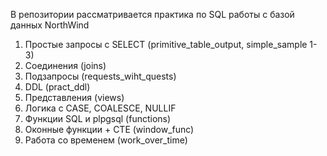 В репозитории рассматривается практика по SQL работы с базой данных NorthWind

1. Простые запросы с SELECT (primitive_table_output, simple_sample 1-3)
2. Соединения (joins)
3. Подзапросы (requests_wiht_quests)
4. DDL (pract_ddl)
5. Представления (views)
6. Логика с CASE, COALESCE, NULLIF 
7. Функции SQL и plpgsql (functions)
8. Оконные функции + CTE (window_func)
9. Работа со временем (work_over_time)
